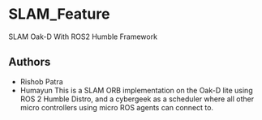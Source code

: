 # SLAM_Feature
SLAM Oak-D With ROS2 Humble Framework

## Authors
- Rishob Patra
- Humayun
This is a SLAM ORB implementation on the Oak-D lite using ROS 2 Humble Distro, and a cybergeek as a scheduler where all other micro controllers using micro ROS agents can connect to.